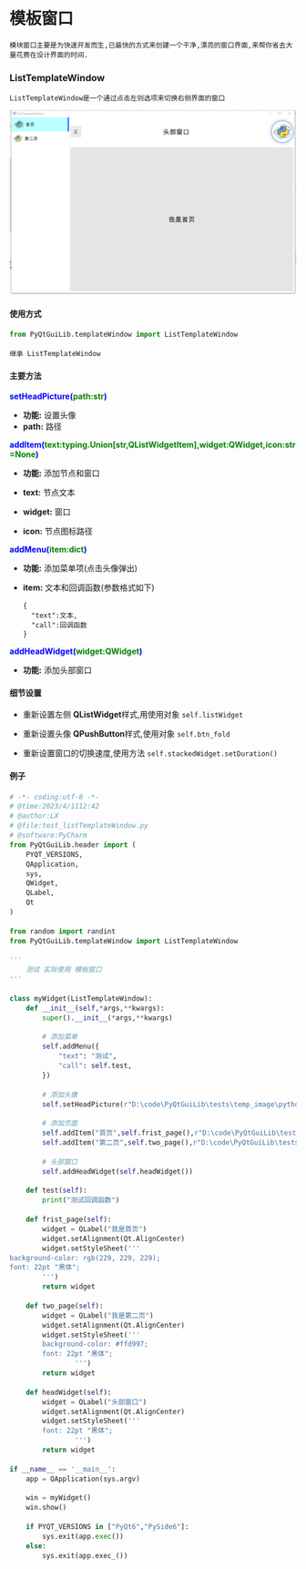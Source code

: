 # 模板窗口

```
模块窗口主要是为快速开发而生,已最快的方式来创建一个干净,漂亮的窗口界面,来帮你省去大量花费在设计界面的时间.
```

### ListTemplateWindow

```
ListTemplateWindow是一个通过点击左则选项来切换右侧界面的窗口
```

![](_static/ListTemplateWindow.png)

#### 使用方式

```python
from PyQtGuiLib.templateWindow import ListTemplateWindow

继承 ListTemplateWindow
```

#### 主要方法

**<font color=blue>setHeadPicture(<font color=green>path:str</font>)</font>**

- **功能:** 设置头像
- **path:** 路径

**<font color=blue>addItem(<font color=green>text:typing.Union[str,QListWidgetItem],widget:QWidget,icon:str=None</font>)</font>**

- **功能:** 添加节点和窗口

- **text:** 节点文本
- **widget:** 窗口
- **icon:** 节点图标路径

**<font color=blue>addMenu(<font color=green>item:dict</font>)</font>**

- **功能:** 添加菜单项(点击头像弹出)

- **item:** 文本和回调函数(参数格式如下)

  ```
  {
  	"text":文本,
  	"call":回调函数
  }
  ```

**<font color=blue>addHeadWidget(<font color=green>widget:QWidget</font>)</font>**

- **功能:** 添加头部窗口

#### 细节设置

- 重新设置左侧 **QListWidget**样式,用使用对象 `self.listWidget`

- 重新设置头像 **QPushButton**样式,使用对象 `self.btn_fold`
- 重新设置窗口的切换速度,使用方法 `self.stackedWidget.setDuration()`

#### 例子

```python
# -*- coding:utf-8 -*-
# @time:2023/4/1112:42
# @author:LX
# @file:test_listTemplateWindow.py
# @software:PyCharm
from PyQtGuiLib.header import (
    PYQT_VERSIONS,
    QApplication,
    sys,
    QWidget,
    QLabel,
    Qt
)

from random import randint
from PyQtGuiLib.templateWindow import ListTemplateWindow

'''
    测试 实际使用 模板窗口
'''

class myWidget(ListTemplateWindow):
    def __init__(self,*args,**kwargs):
        super().__init__(*args,**kwargs)

        # 添加菜单
        self.addMenu({
            "text": "测试",
            "call": self.test,
        })

        # 添加头像
        self.setHeadPicture(r"D:\code\PyQtGuiLib\tests\temp_image\python1.png")

        # 添加页面
        self.addItem("首页",self.frist_page(),r"D:\code\PyQtGuiLib\tests\temp_image\python1.png")
        self.addItem("第二页",self.two_page(),r"D:\code\PyQtGuiLib\tests\temp_image\python1.png")

        # 头部窗口
        self.addHeadWidget(self.headWidget())

    def test(self):
        print("测试回调函数")

    def frist_page(self):
        widget = QLabel("我是首页")
        widget.setAlignment(Qt.AlignCenter)
        widget.setStyleSheet('''
background-color: rgb(229, 229, 229);
font: 22pt "黑体";
        ''')
        return widget

    def two_page(self):
        widget = QLabel("我是第二页")
        widget.setAlignment(Qt.AlignCenter)
        widget.setStyleSheet('''
        background-color: #ffd997;
        font: 22pt "黑体";
                ''')
        return widget

    def headWidget(self):
        widget = QLabel("头部窗口")
        widget.setAlignment(Qt.AlignCenter)
        widget.setStyleSheet('''
        font: 22pt "黑体";
                ''')
        return widget

if __name__ == '__main__':
    app = QApplication(sys.argv)

    win = myWidget()
    win.show()

    if PYQT_VERSIONS in ["PyQt6","PySide6"]:
        sys.exit(app.exec())
    else:
        sys.exit(app.exec_())

```

